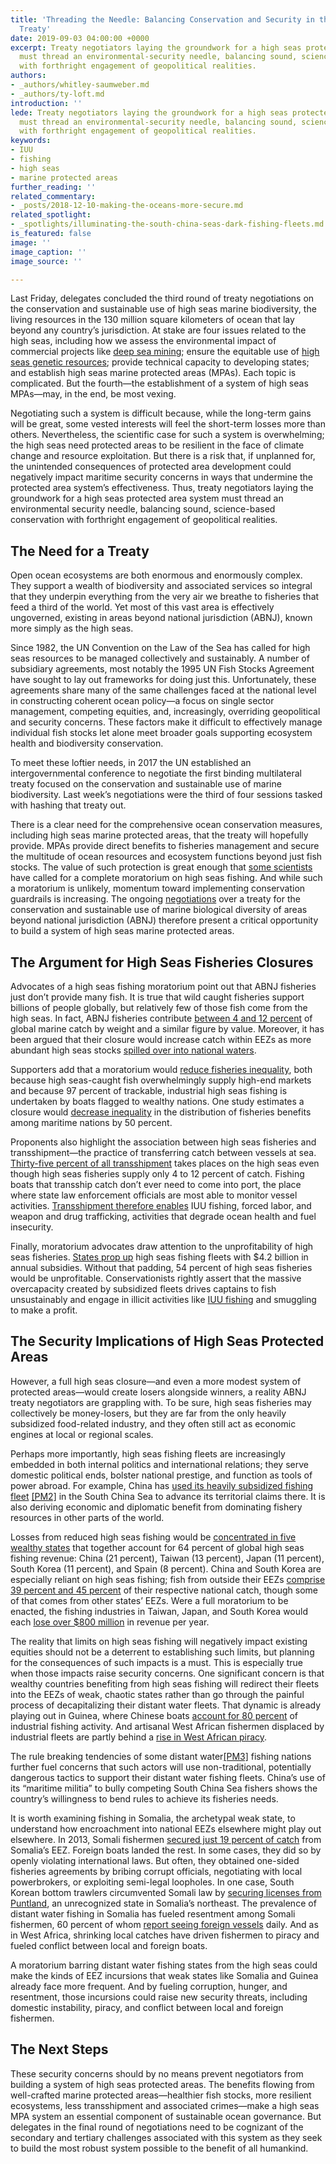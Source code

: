 ```yaml
---
title: 'Threading the Needle: Balancing Conservation and Security in the High Seas
  Treaty'
date: 2019-09-03 04:00:00 +0000
excerpt: Treaty negotiators laying the groundwork for a high seas protected area system
  must thread an environmental-security needle, balancing sound, science-based conservation
  with forthright engagement of geopolitical realities.
authors:
- _authors/whitley-saumweber.md
- _authors/ty-loft.md
introduction: ''
lede: Treaty negotiators laying the groundwork for a high seas protected area system
  must thread an environmental-security needle, balancing sound, science-based conservation
  with forthright engagement of geopolitical realities.
keywords:
- IUU
- fishing
- high seas
- marine protected areas
further_reading: ''
related_commentary:
- _posts/2018-12-10-making-the-oceans-more-secure.md
related_spotlight:
- _spotlights/illuminating-the-south-china-seas-dark-fishing-fleets.md
is_featured: false
image: ''
image_caption: ''
image_source: ''

---
```

Last Friday, delegates concluded the third round of treaty negotiations on the conservation and sustainable use of high seas marine biodiversity, the living resources in the 130 million square kilometers of ocean that lay beyond any country’s jurisdiction. At stake are four issues related to the high seas, including how we assess the environmental impact of commercial projects like [deep sea mining](https://www.iucn.org/resources/issues-briefs/deep-sea-mining); ensure the equitable use of [high seas genetic resources](https://www.sciencemag.org/news/2018/09/un-talks-tackle-tough-question-who-should-benefit-dna-collected-high-seas); provide technical capacity to developing states; and establish high seas marine protected areas (MPAs). Each topic is complicated. But the fourth—the establishment of a system of high seas MPAs—may, in the end, be most vexing.

Negotiating such a system is difficult because, while the long-term gains will be great, some vested interests will feel the short-term losses more than others. Nevertheless, the scientific case for such a system is overwhelming; the high seas need protected areas to be resilient in the face of climate change and resource exploitation. But there is a risk that, if unplanned for, the unintended consequences of protected area development could negatively impact maritime security concerns in ways that undermine the protected area system’s effectiveness. Thus, treaty negotiators laying the groundwork for a high seas protected area system must thread an environmental security needle, balancing sound, science-based conservation with forthright engagement of geopolitical realities.

## The Need for a Treaty

Open ocean ecosystems are both enormous and enormously complex. They support a wealth of biodiversity and associated services so integral that they underpin everything from the very air we breathe to fisheries that feed a third of the world. Yet most of this vast area is effectively ungoverned, existing in areas beyond national jurisdiction (ABNJ), known more simply as the high seas.

Since 1982, the UN Convention on the Law of the Sea has called for high seas resources to be managed collectively and sustainably. A number of subsidiary agreements, most notably the 1995 UN Fish Stocks Agreement have sought to lay out frameworks for doing just this. Unfortunately, these agreements share many of the same challenges faced at the national level in constructing coherent ocean policy—a focus on single sector management, competing equities, and, increasingly, overriding geopolitical and security concerns. These factors make it difficult to effectively manage individual fish stocks let alone meet broader goals supporting ecosystem health and biodiversity conservation.

To meet these loftier needs, in 2017 the UN established an intergovernmental conference to negotiate the first binding multilateral treaty focused on the conservation and sustainable use of marine biodiversity. Last week’s negotiations were the third of four sessions tasked with hashing that treaty out.

There is a clear need for the comprehensive ocean conservation measures, including high seas marine protected areas, that the treaty will hopefully provide. MPAs provide direct benefits to fisheries management and secure the multitude of ocean resources and ecosystem functions beyond just fish stocks. The value of such protection is great enough that [some scientists](https://www.nature.com/articles/srep08481) have called for a complete moratorium on high seas fishing. And while such a moratorium is unlikely, momentum toward implementing conservation guardrails is increasing. The ongoing [negotiations](https://www.un.org/bbnj/) over a treaty for the conservation and sustainable use of marine biological diversity of areas beyond national jurisdiction (ABNJ) therefore present a critical opportunity to build a system of high seas marine protected areas.

## The Argument for High Seas Fisheries Closures

Advocates of a high seas fishing moratorium point out that ABNJ fisheries just don’t provide many fish. It is true that wild caught fisheries support billions of people globally, but relatively few of those fish come from the high seas. In fact, ABNJ fisheries contribute [between 4 and 12 percent](https://advances.sciencemag.org/content/suppl/2018/08/31/4.8.eaau8235.DC1) of global marine catch by weight and a similar figure by value. Moreover, it has been argued that their closure would increase catch within EEZs as more abundant high seas stocks [spilled over into national waters](https://www.nature.com/articles/srep08481).

Supporters add that a moratorium would [reduce fisheries inequality](https://advances.sciencemag.org/content/suppl/2018/08/31/4.8.eaau8235.DC1), both because high seas-caught fish overwhelmingly supply high-end markets and because 97 percent of trackable, industrial high seas fishing is undertaken by boats flagged to wealthy nations. One study estimates a closure would [decrease inequality](https://www.nature.com/articles/srep08481) in the distribution of fisheries benefits among maritime nations by 50 percent.

Proponents also highlight the association between high seas fisheries and transshipment—the practice of transferring catch between vessels at sea. [Thirty-five percent of all transshipment](https://advances.sciencemag.org/content/4/7/eaat7159) takes places on the high seas even though high seas fisheries supply only 4 to 12 percent of catch. Fishing boats that transship catch don’t ever need to come into port, the place where state law enforcement officials are most able to monitor vessel activities. [Transshipment therefore enables](https://advances.sciencemag.org/content/4/7/eaat7159) IUU fishing, forced labor, and weapon and drug trafficking, activities that degrade ocean health and fuel insecurity.

Finally, moratorium advocates draw attention to the unprofitability of high seas fisheries. [States prop up](https://advances.sciencemag.org/content/4/6/eaat2504) high seas fishing fleets with $4.2 billion in annual subsidies. Without that padding, 54 percent of high seas fisheries would be unprofitable. Conservationists rightly assert that the massive overcapacity created by subsidized fleets drives captains to fish unsustainably and engage in illicit activities like [IUU fishing](https://www.csis.org/analysis/illegal-unreported-and-unregulated-fishing-national-security-threat) and smuggling to make a profit.

## The Security Implications of High Seas Protected Areas

However, a full high seas closure—and even a more modest system of protected areas—would create losers alongside winners, a reality ABNJ treaty negotiators are grappling with. To be sure, high seas fisheries may collectively be money-losers, but they are far from the only heavily subsidized food-related industry, and they often still act as economic engines at local or regional scales.

Perhaps more importantly, high seas fishing fleets are increasingly embedded in both internal politics and international relations; they serve domestic political ends, bolster national prestige, and function as tools of power abroad. For example, China has [used its heavily subsidized fishing fleet](https://ocean.csis.org/spotlights/illuminating-the-south-china-seas-dark-fishing-fleets/) [\[PM2\]](#_msocom_2) in the South China Sea to advance its territorial claims there. It is also deriving economic and diplomatic benefit from dominating fishery resources in other parts of the world.

Losses from reduced high seas fishing would be [concentrated in five wealthy states](https://advances.sciencemag.org/content/4/6/eaat2504) that together account for 64 percent of global high seas fishing revenue: China (21 percent), Taiwan (13 percent), Japan (11 percent), South Korea (11 percent), and Spain (8 percent). China and South Korea are especially reliant on high seas fishing; fish from outside their EEZs [comprise 39 percent and 45 percent](https://advances.sciencemag.org/content/advances/suppl/2018/08/31/4.8.eaau8235.DC1/SciAdvHighSeasCollection.pdf) of their respective national catch, though some of that comes from other states’ EEZs. Were a full moratorium to be enacted, the fishing industries in Taiwan, Japan, and South Korea would each [lose over $800 million](https://advances.sciencemag.org/content/4/6/eaat2504) in revenue per year.

The reality that limits on high seas fishing will negatively impact existing equities should not be a deterrent to establishing such limits, but planning for the consequences of such impacts is a must. This is especially true when those impacts raise security concerns. One significant concern is that wealthy countries benefiting from high seas fishing will redirect their fleets into the EEZs of weak, chaotic states rather than go through the painful process of decapitalizing their distant water fleets. That dynamic is already playing out in Guinea, where Chinese boats [account for 80 percent](https://advances.sciencemag.org/content/4/8/eaat8351.abstract) of industrial fishing activity. And artisanal West African fishermen displaced by industrial fleets are partly behind a [rise in West African piracy](https://stableseas.org/publications/maritime-terrorism/state-piracy-2018-human-cost).

The rule breaking tendencies of some distant water[\[PM3\]](#_msocom_3) fishing nations further fuel concerns that such actors will use non-traditional, potentially dangerous tactics to support their distant water fishing fleets. China’s use of its “maritime militia” to bully competing South China Sea fishers shows the country’s willingness to bend rules to achieve its fisheries needs.

It is worth examining fishing in Somalia, the archetypal weak state, to understand how encroachment into national EEZs elsewhere might play out elsewhere. In 2013, Somali fishermen [secured just 19 percent of catch](https://securefisheries.org/report/securing-somali-fisheries) from Somalia’s EEZ. Foreign boats landed the rest. In some cases, they did so by openly violating international laws. But often, they obtained one-sided fisheries agreements by bribing corrupt officials, negotiating with local powerbrokers, or exploiting semi-legal loopholes. In one case, South Korean bottom trawlers circumvented Somali law by [securing licenses from Puntland](https://securefisheries.org/report/securing-somali-fisheries), an unrecognized state in Somalia’s northeast. The prevalence of distant water fishing in Somalia has fueled resentment among Somali fishermen, 60 percent of whom [report seeing foreign vessels](https://securefisheries.org/report/securing-somali-fisheries) daily. And as in West Africa, shrinking local catches have driven fishermen to piracy and fueled conflict between local and foreign boats.

A moratorium barring distant water fishing states from the high seas could make the kinds of EEZ incursions that weak states like Somalia and Guinea already face more frequent. And by fueling corruption, hunger, and resentment, those incursions could raise new security threats, including domestic instability, piracy, and conflict between local and foreign fishermen.

## The Next Steps

These security concerns should by no means prevent negotiators from building a system of high seas protected areas. The benefits flowing from well-crafted marine protected areas—healthier fish stocks, more resilient ecosystems, less transshipment and associated crimes—make a high seas MPA system an essential component of sustainable ocean governance. But delegates in the final round of negotiations need to be cognizant of the secondary and tertiary challenges associated with this system as they seek to build the most robust system possible to the benefit of all humankind.